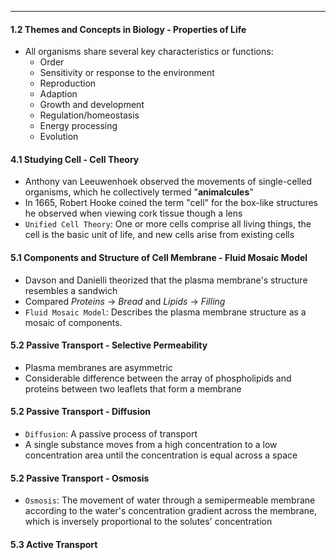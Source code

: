 ***
#### 1.2 Themes and Concepts in Biology - Properties of Life
* All organisms share several key characteristics or functions:
	* Order
	* Sensitivity or response to the environment
	* Reproduction
	* Adaption
	* Growth and development
	* Regulation/homeostasis
	* Energy processing
	* Evolution

#### 4.1 Studying Cell - Cell Theory
* Anthony van Leeuwenhoek observed the movements of single-celled organisms, which he collectively termed "**animalcules**"
* In 1665, Robert Hooke coined the term "cell" for the box-like structures he observed when viewing cork tissue though a lens
* `Unified Cell Theory`: One or more cells comprise all living things, the cell is the basic unit of life, and new cells arise from existing cells

#### 5.1 Components and Structure of Cell Membrane - Fluid Mosaic Model
* Davson and Danielli theorized that the plasma membrane's structure resembles a sandwich
* Compared *Proteins* -> *Bread* and *Lipids* -> *Filling*
* `Fluid Mosaic Model`: Describes the plasma membrane structure as a mosaic of components.


#### 5.2 Passive Transport - Selective Permeability
* Plasma membranes are asymmetric
* Considerable difference between the array of phospholipids and proteins between two leaflets that form a membrane
#### 5.2 Passive Transport - Diffusion
* `Diffusion`: A passive process of transport
* A single substance moves from a high concentration to a low concentration area until the concentration is equal across a space

#### 5.2 Passive Transport - Osmosis
* `Osmosis`: The movement of water through a semipermeable membrane according to the water's concentration gradient across the membrane, which is inversely proportional to the solutes' concentration

#### 5.3 Active Transport
